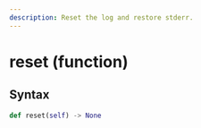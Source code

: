 ```yaml
---
description: Reset the log and restore stderr.
---
```


# reset (function)

## Syntax

```python
def reset(self) -> None
```
